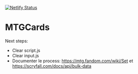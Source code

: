 [![Netlify Status](https://api.netlify.com/api/v1/badges/be1a63dc-da68-4ef4-86ed-f55ca96ffce6/deploy-status)](https://app.netlify.com/sites/random-mtg-card-fr/deploys)

# MTGCards

Next steps:
- Clear script.js
- Clear input.js
- Documenter le process: https://mtg.fandom.com/wiki/Set et https://scryfall.com/docs/api/bulk-data